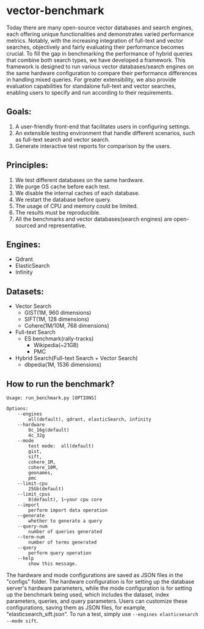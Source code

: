 # vector-benchmark

Today there are many open-source vector databases and search engines, each offering unique functionalities and demonstrates varied performance metrics. Notably, with the increasing integration of full-text and vector searches, objectively and fairly evaluating their performance becomes crucial. To fill the gap in benchmarking the performance of hybrid queries that combine both search types, we have developed a framework. This framework is designed to run various vector databases/search engines on the same hardware configuration to compare their performance differences in handling mixed queries. For greater extensibility, we also provide evaluation capabilities for standalone full-text and vector searches, enabling users to specify and run according to their requirements.

## Goals:

1.  A user-friendly front-end that facilitates users in configuring settings.
2.  An extensible testing environment that handle different scenarios, such as full-text search and vector search.
3.  Generate interactive test reports for comparison by the users.

## Principles:

1. We test different databases on the same hardware.
2. We purge OS cache before each test.
3. We disable the internal caches of each database. 
4. We restart the database before query.
5. The usage of CPU and memory could be limited.
6. The results must be reproducible.
7. All the benchmarks and vector databases(search engines) are open-sourced and representative.

## Engines:

- Qdrant
- ElasticSearch
- Infinity

## Datasets:

- Vector Search
  - GIST(1M, 960 dimensions)
  - SIFT(1M, 128 dimensions)
  - Cohere(1M/10M, 768 dimensions)
- Full-text Search
  - ES benchmark(rally-tracks)
    - Wikipedia(~21GB)
    - PMC
- Hybrid Search(Full-text Search + Vector Search)
  - dbpedia(1M, 1536 dimensions)

## How to run the benchmark?

```
Usage: run_benchmark.py [OPTIONS]

Options:
    --engines
        all(default), qdrant, elasticSearch, infinity
    --hardware
        8c_16g(default)
        4c_32g
    --mode
        test mode:  all(default)
        gist,
        sift,
        cohere_1M,
        cohere_10M,
        geonames,
        pmc
    --limit-cpu
        25Gb(default)
    --limit_cpus
        8(default), 1~your cpu core
    --import
        perform import data operation
    --generate
        whether to generate a query
    --query-num
        number of queries generated
    --term-num
        number of terms generated
    --query
        perform query operation
    --help
        show this message.
```

The hardware and mode configurations are saved as JSON files in the "configs" folder. The hardware configuration is for setting up the database server's hardware parameters, while the mode configuration is for setting up the benchmark being used, which includes the dataset, index parameters, queries, and query parameters. Users can customize these configurations, saving them as JSON files, for example, "elasticsearch_sift.json". To run a test, simply use `--engines elasticsesarch --mode sift`.
